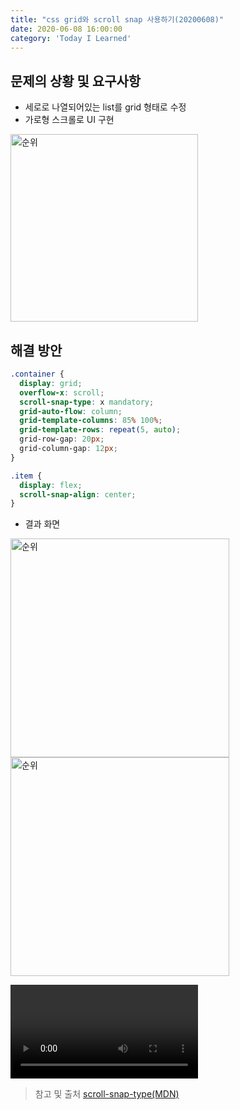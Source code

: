```yaml
---
title: "css grid와 scroll snap 사용하기(20200608)"
date: 2020-06-08 16:00:00
category: 'Today I Learned'
---
```




## 문제의 상황 및 요구사항

- 세로로 나열되어있는 list를 grid 형태로 수정
- 가로형 스크롤로 UI 구현

<img width="300" alt="순위" src="https://user-images.githubusercontent.com/36187948/84028795-51dbc000-a9cc-11ea-9d45-10c8cfeabd48.png">





## 해결 방안

```scss
.container {
  display: grid;
  overflow-x: scroll;
  scroll-snap-type: x mandatory;
  grid-auto-flow: column;
  grid-template-columns: 85% 100%;
  grid-template-rows: repeat(5, auto);
  grid-row-gap: 20px;
  grid-column-gap: 12px;
}
```

```scss
.item {
  display: flex;
  scroll-snap-align: center;
}
```



- 결과 화면

<img width="350"  alt="순위" src="https://user-images.githubusercontent.com/36187948/84004692-e9c6b300-a9a6-11ea-9f29-0d6f6d010082.png"> <img width="350" alt="순위" src="https://user-images.githubusercontent.com/36187948/84004696-eaf7e000-a9a6-11ea-806f-535114ed0324.png">

<video src="./sources/200608mov.mov"></video>

> 참고 및 출처
> [scroll-snap-type(MDN)](https://developer.mozilla.org/en-US/docs/Web/CSS/scroll-snap-type)
